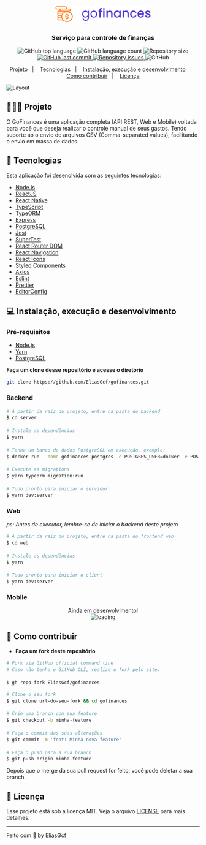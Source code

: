 <h1 align="center">
  <img src=".github/logo.svg" alt="GoFinances" width="250px">
</h1>

<h3 align="center">
  Serviço para controle de finanças
</h3>

<p align="center">
  <img alt="GitHub top language" src="https://img.shields.io/github/languages/top/EliasGcf/gofinances">
  
  <img alt="GitHub language count" src="https://img.shields.io/github/languages/count/EliasGcf/gofinances">
  
  <img alt="Repository size" src="https://img.shields.io/github/repo-size/EliasGcf/gofinances">
  
  <a href="https://github.com/EliasGcf/gofinances/commits/master">
    <img alt="GitHub last commit" src="https://img.shields.io/github/last-commit/EliasGcf/gofinances">
  </a>
  
  <a href="https://github.com/EliasGcf/gofinances/issues">
    <img alt="Repository issues" src="https://img.shields.io/github/issues/EliasGcf/gofinances">
  </a>
  
  <img alt="GitHub" src="https://img.shields.io/github/license/EliasGcf/gofinances">
</p>

<p align="center">
  <a href="#-projeto">Projeto</a>&nbsp;&nbsp;&nbsp;|&nbsp;&nbsp;&nbsp;
  <a href="#-tecnologias">Tecnologias</a>&nbsp;&nbsp;&nbsp;|&nbsp;&nbsp;&nbsp;
  <a href="#-instalação-execução-e-desenvolvimento">Instalação, execução e desenvolvimento</a>&nbsp;&nbsp;&nbsp;|&nbsp;&nbsp;&nbsp;
  <a href="#-como-contribuir">Como contribuir</a>&nbsp;&nbsp;&nbsp;|&nbsp;&nbsp;&nbsp;
  <a href="#-licença">Licença</a>
</p>

<!-- <p id="insomniaButton" align="center">
  <a href="" target="_blank">
    <img src="https://insomnia.rest/images/run.svg" alt="Run in Insomnia">
  </a>
</p> -->

<img alt="Layout" src="https://res.cloudinary.com/eliasgcf/image/upload/v1587423410/gofinances/mockup_lqgnbt.png">

## 👨🏻‍💻 Projeto

O GoFinances é uma aplicação completa (API REST, Web e Mobile) voltada para você que deseja realizar o controle manual de seus gastos. Tendo suporte ao o envio de arquivos CSV (Comma-separated values), facilitando o envio em massa de dados.

## 🚀 Tecnologias

Esta aplicação foi desenolvida com as seguintes tecnologias:

- [Node.js](https://nodejs.org/)
- [ReactJS](https://reactjs.org/)
- [React Native](https://reactnative.dev/)
- [TypeScript](https://www.typescriptlang.org/)
- [TypeORM](https://typeorm.io/#/)
- [Express](https://expressjs.com/pt-br/)
- [PostgreSQL](https://www.postgresql.org/)
- [Jest](https://jestjs.io/)
- [SuperTest](https://github.com/visionmedia/supertest)
- [React Router DOM](https://reacttraining.com/react-router/)
- [React Navigation](https://reactnavigation.org/)
- [React Icons](https://react-icons.netlify.com/#/)
- [Styled Components](https://styled-components.com/)
- [Axios](https://github.com/axios/axios)
- [Eslint](https://eslint.org/)
- [Prettier](https://prettier.io/)
- [EditorConfig](https://editorconfig.org/)

## 💻 Instalação, execução e desenvolvimento

<!-- Importe o arquivo `Insomnia.json` no Insomnia ou clique no botão [Run in Insomnia](#insomniaButton) -->

### Pré-requisitos

- [Node.js](https://nodejs.org/en/)
- [Yarn](https://yarnpkg.com/)
- [PostgreSQL](https://www.postgresql.org/)

**Faça um clone desse repositório e acesse o diretório**

```bash
git clone https://github.com/EliasGcf/gofinances.git
```

### Backend

```bash
# A partir da raiz do projeto, entre na pasta do backend
$ cd server

# Instale as dependências
$ yarn

# Tenha um banco de dados PostgreSQL em execução, exemplo:
$ docker run --name gofinances-postgres -e POSTGRES_USER=docker -e POSTGRES_PASSWORD=docker -e POSTGRES_DB=gofinances -p 5432:5432 -d postgres

# Execute as migrations
$ yarn typeorm migration:run

# Tudo pronto para iniciar o servidor
$ yarn dev:server
```

### Web

_ps: Antes de executar, lembre-se de iniciar o backend deste projeto_

```bash
# A partir da raiz do projeto, entre na pasta do frontend web
$ cd web

# Instale as dependências
$ yarn

# Tudo pronto para iniciar o client
$ yarn dev:server
```

### Mobile

<!-- _ps: Antes de executar, lembre-se de iniciar o backend deste projeto_ -->

<p align="center">
 Ainda em desenvolvimento!
 <br />
 <img src="https://media.giphy.com/media/3oEjI6SIIHBdRxXI40/giphy.gif" alt="loading">
</p>

## 🤔 Como contribuir

- **Faça um fork deste repositório**

```bash
# Fork via GitHub official command line
# Caso não tenha o GitHub CLI, realize o fork pelo site.

$ gh repo fork EliasGcf/gofinances
```

```bash
# Clone o seu fork
$ git clone url-do-seu-fork && cd gofinances

# Crie uma branch com sua feature
$ git checkout -b minha-feature

# Faça o commit das suas alterações
$ git commit -m 'feat: Minha nova feature'

# Faça o push para a sua branch
$ git push origin minha-feature
```

Depois que o merge da sua pull request for feito, você pode deletar a sua branch.

## 📝 Licença

Esse projeto está sob a licença MIT. Veja o arquivo [LICENSE](LICENSE) para mais detalhes.

---

Feito com 💜 by [EliasGcf](https://www.linkedin.com/in/eliasgcf/)
